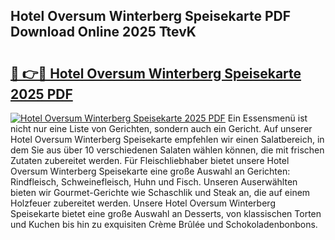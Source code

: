## Hotel Oversum Winterberg Speisekarte PDF Download Online 2025 TtevK

# <h2><a href="http://gceb0i.nevu.top/?p=Hotel+Oversum+Winterberg+Speisekarte">🔗 👉🔴 Hotel Oversum Winterberg Speisekarte 2025 PDF</a></h2>

[![Hotel Oversum Winterberg Speisekarte 2025 PDF](https://i.imgur.com/dBaPXMq.png)](http://gceb0i.nevu.top/?p=Hotel+Oversum+Winterberg+Speisekarte)
Ein Essensmenü ist nicht nur eine Liste von Gerichten, sondern auch ein Gericht. Auf unserer Hotel Oversum Winterberg Speisekarte empfehlen wir einen Salatbereich, in dem Sie aus über 10 verschiedenen Salaten wählen können, die mit frischen Zutaten zubereitet werden. Für Fleischliebhaber bietet unsere Hotel Oversum Winterberg Speisekarte eine große Auswahl an Gerichten: Rindfleisch, Schweinefleisch, Huhn und Fisch. Unseren Auserwählten bieten wir Gourmet-Gerichte wie Schaschlik und Steak an, die auf einem Holzfeuer zubereitet werden. Unsere Hotel Oversum Winterberg Speisekarte bietet eine große Auswahl an Desserts, von klassischen Torten und Kuchen bis hin zu exquisiten Crème Brûlée und Schokoladenbonbons.
